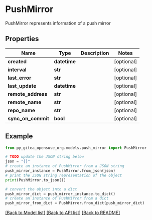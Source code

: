 # PushMirror

PushMirror represents information of a push mirror

## Properties

Name | Type | Description | Notes
------------ | ------------- | ------------- | -------------
**created** | **datetime** |  | [optional] 
**interval** | **str** |  | [optional] 
**last_error** | **str** |  | [optional] 
**last_update** | **datetime** |  | [optional] 
**remote_address** | **str** |  | [optional] 
**remote_name** | **str** |  | [optional] 
**repo_name** | **str** |  | [optional] 
**sync_on_commit** | **bool** |  | [optional] 

## Example

```python
from py_gitea_opensuse_org.models.push_mirror import PushMirror

# TODO update the JSON string below
json = "{}"
# create an instance of PushMirror from a JSON string
push_mirror_instance = PushMirror.from_json(json)
# print the JSON string representation of the object
print(PushMirror.to_json())

# convert the object into a dict
push_mirror_dict = push_mirror_instance.to_dict()
# create an instance of PushMirror from a dict
push_mirror_from_dict = PushMirror.from_dict(push_mirror_dict)
```
[[Back to Model list]](../README.md#documentation-for-models) [[Back to API list]](../README.md#documentation-for-api-endpoints) [[Back to README]](../README.md)


